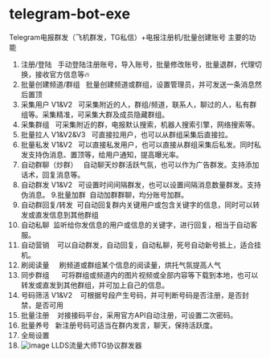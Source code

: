 # telegram-bot-exe
Telegram电报群发（飞机群发，TG私信）+电报注册机/批量创建账号
主要的功能
1. 注册/登陆   手动登陆注册账号，导入账号，批量修改账号，批量退群，代理切换，接收官方信息等🔥
2. 批量创建频道/群组   批量创建频道或群组，设置管理员，并可发送一条消息然后置顶
3. 采集用户 V1&V2   可采集附近的人，群组/频道，联系人，聊过的人，私有群组等。采集精准，可采集大群及成员隐藏群组。
4. 采集群组   可采集附近的群，电报默认搜索，机器人搜索引擎，网络搜索等。
5. 批量拉人 V1&V2&V3   可直接拉用户，也可以从群组采集后直接拉。
6. 批量私发 V1&V2   可以直接私发用户，也可以直接从群组采集后私发。同时私发支持伪消息、置顶等，给用户通知，提高曝光率。
7. 自动群聊（炒群）   自动聊天炒群活跃气氛，也可以作为广告群发。支持添加话术，回复消息等。
8. 自动群发 V1&V2   可设置时间间隔群发，也可以设置间隔消息数量群发。支持伪消息。
9.批量加群  自动加群群聊，均分账号加群。
10. 自动群回复/转发  可自动回复群内关键用户或包含关键字的信息，同时可以转发或直发信息到其他群组
11. 自动私聊  监听给你发信息的用户或信息的关键字，进行回复，相当于自动客服。
12. 自动营销    可以自动群发，自动回复，自动私聊，死号自动新号抵上，适合挂机。
13. 刷阅读量     刷频道或群组某个信息的阅读量，烘托气氛提高人气
14. 同步群组      可将群组或频道内的图片视频或全部内容等下载到本地，也可以转发或直发到其他群组，并可加上自己的信息。
15. 号码筛活 V1&V2    可根据号段产生号码，并可判断号码是否注册，是否封禁，是否可用
16. 批量注册    对接接码平台，采用官方API自动注册，可设置二次密码。
17. 批量养号   新注册号码可适当在群内发言，聊天，保持活跃度。
18. 全局设置
19. ![image](https://github.com/svip333/telegram-bot-exe/assets/134913324/4eb19ccb-066a-4a23-8f19-5dcc47b914db)
LLDS流量大师TG协议群发器
